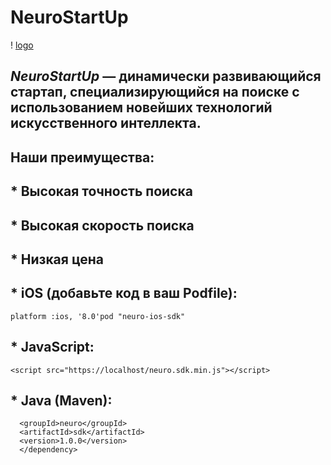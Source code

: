 # NeuroStartUp
! [logo](https://camo.githubusercontent.com/c6727c717cad1e4820481abb87524f90782445c5/68747470733a2f2f692e696d6775722e636f6d2f495a4f525769492e706e67)
## *NeuroStartUp* — динамически развивающийся стартап, специализирующийся на поиске с использованием новейших технологий искусственного интеллекта.
## Наши преимущества:
## * Высокая точность поиска
## * Высокая скорость поиска
## * Низкая цена

## * iOS (добавьте код в ваш Podfile):
```platform :ios, '8.0'pod "neuro-ios-sdk"```
## * JavaScript:
```<script src="https://localhost/neuro.sdk.min.js"></script>```
## * Java (Maven):
```<dependency>
  <groupId>neuro</groupId>
  <artifactId>sdk</artifactId>
  <version>1.0.0</version>
  </dependency>
